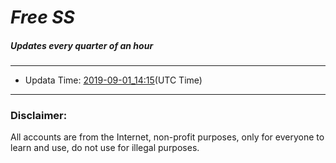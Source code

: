 
# *Free SS*

##### Updates every quarter of an hour

---
* Updata Time: [2019-09-01_14:15](https://github.com/Geek-007/free-SS/blob/master/2019-09-01_14:15_FreeSS.txt)(UTC Time)
---

### Disclaimer:
All accounts are from the Internet, non-profit purposes, only for everyone to learn and use, do not use for illegal purposes.
<br>
